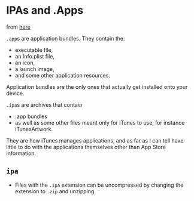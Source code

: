 # IPAs and .Apps

from [here](https://stackoverflow.com/questions/2949916/what-is-different-betwen-ipa-and-app-format-in-using-iphone)

`.app`s are application bundles. They contain the:
* executable file,
* an Info.plist file,
* an icon,
* a launch image,
* and some other application resources.

Application bundles are the only ones that actually get installed onto your device.

`.ipa`s are archives that contain
* .app bundles
* as well as some other files meant only for iTunes to use, for instance iTunesArtwork.

They are how iTunes manages applications, and as far as I can tell have little to do with the applications themselves other than App Store information.

## `ipa`

* Files with the `.ipa` extension can be uncompressed by changing the extension to `.zip` and unzipping.
